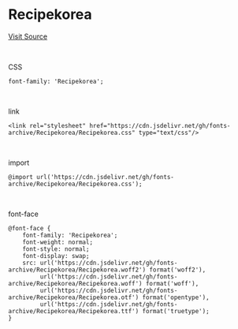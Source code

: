 # Recipekorea

[Visit Source](https://recipekorea.com/bbs/board.php?bo_table=ld_0308&wr_id=2479)

&nbsp;

CSS

```
font-family: 'Recipekorea';
```

&nbsp;

link

```
<link rel="stylesheet" href="https://cdn.jsdelivr.net/gh/fonts-archive/Recipekorea/Recipekorea.css" type="text/css"/>
```

&nbsp;

import

```
@import url('https://cdn.jsdelivr.net/gh/fonts-archive/Recipekorea/Recipekorea.css');
```

&nbsp;

font-face

```
@font-face {
    font-family: 'Recipekorea';
    font-weight: normal;
    font-style: normal;
    font-display: swap;
    src: url('https://cdn.jsdelivr.net/gh/fonts-archive/Recipekorea/Recipekorea.woff2') format('woff2'),
         url('https://cdn.jsdelivr.net/gh/fonts-archive/Recipekorea/Recipekorea.woff') format('woff'),
         url('https://cdn.jsdelivr.net/gh/fonts-archive/Recipekorea/Recipekorea.otf') format('opentype'),
         url('https://cdn.jsdelivr.net/gh/fonts-archive/Recipekorea/Recipekorea.ttf') format('truetype');
}
```
